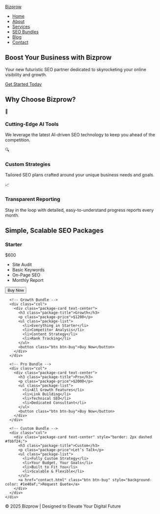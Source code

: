 
<!DOCTYPE html>
<html lang="en">
<head>
  <meta charset="UTF-8" />
  <meta name="viewport" content="width=device-width, initial-scale=1" />
  <title>Bizprow | Future-Proof Your Online Presence</title>
  <link href="https://cdn.jsdelivr.net/npm/bootstrap@5.3.0/dist/css/bootstrap.min.css" rel="stylesheet" />
  <link rel="stylesheet" href="style.css" />
</head>
<body>
  <nav class="d-flex align-items-center justify-content-between">
    <a href="index.html" class="navbar-brand">Bizprow</a>
    <ul class="nav">
      <li class="nav-item"><a href="index.html" class="nav-link active">Home</a></li>
      <li class="nav-item"><a href="about.html" class="nav-link">About</a></li>
      <li class="nav-item"><a href="services.html" class="nav-link">Services</a></li>
      <li class="nav-item"><a href="bundles.html" class="nav-link">SEO Bundles</a></li>
      <li class="nav-item"><a href="blog.html" class="nav-link">Blog</a></li>
      <li class="nav-item"><a href="contact.html" class="nav-link">Contact</a></li>
    </ul>
  </nav>

  <section class="hero">
    <h1>Boost Your Business with Bizprow</h1>
    <p>Your new futuristic SEO partner dedicated to skyrocketing your online visibility and growth.</p>
    <a href="contact.html" class="btn btn-primary btn-hero">Get Started Today</a>
  </section>

  <section class="features container my-5">
    <h2>Why Choose Bizprow?</h2>
    <div class="row row-cols-1 row-cols-md-3 g-4 mt-3">
      <div class="col">
        <div class="feature-item p-4">
          <div class="feature-icon">🚀</div>
          <h3 class="feature-title">Cutting-Edge AI Tools</h3>
          <p class="feature-desc">We leverage the latest AI-driven SEO technology to keep you ahead of the competition.</p>
        </div>
      </div>
      <div class="col">
        <div class="feature-item p-4">
          <div class="feature-icon">🔍</div>
          <h3 class="feature-title">Custom Strategies</h3>
          <p class="feature-desc">Tailored SEO plans crafted around your unique business needs and goals.</p>
        </div>
      </div>
      <div class="col">
        <div class="feature-item p-4">
          <div class="feature-icon">📈</div>
          <h3 class="feature-title">Transparent Reporting</h3>
          <p class="feature-desc">Stay in the loop with detailed, easy-to-understand progress reports every month.</p>
        </div>
      </div>
    </div>
  </section>
<!-- Pricing Section (inside index.html) -->
<section class="packages">
  <h2>Simple, Scalable SEO Packages</h2>
  <div class="container">
    <div class="row row-cols-1 row-cols-md-4 g-5">
      <!-- Starter Bundle -->
      <div class="col">
        <div class="package-card text-center">
          <h3 class="package-title">Starter</h3>
          <p class="package-price">$600</p>
          <ul class="package-list">
            <li>Site Audit</li>
            <li>Basic Keywords</li>
            <li>On-Page SEO</li>
            <li>Monthly Report</li>
          </ul>
          <button class="btn btn-buy">Buy Now</button>
        </div>
      </div>

      <!-- Growth Bundle -->
      <div class="col">
        <div class="package-card text-center">
          <h3 class="package-title">Growth</h3>
          <p class="package-price">$1200</p>
          <ul class="package-list">
            <li>Everything in Starter</li>
            <li>Competitor Analysis</li>
            <li>Content Strategy</li>
            <li>Rank Tracking</li>
          </ul>
          <button class="btn btn-buy">Buy Now</button>
        </div>
      </div>

      <!-- Pro Bundle -->
      <div class="col">
        <div class="package-card text-center">
          <h3 class="package-title">Pro</h3>
          <p class="package-price">$2000</p>
          <ul class="package-list">
            <li>All Growth Features</li>
            <li>Link Building</li>
            <li>Technical SEO</li>
            <li>Dedicated Consultant</li>
          </ul>
          <button class="btn btn-buy">Buy Now</button>
        </div>
      </div>

      <!-- Custom Bundle -->
      <div class="col">
        <div class="package-card text-center" style="border: 2px dashed #fbbf24;">
          <h3 class="package-title">Custom</h3>
          <p class="package-price">Let’s Talk</p>
          <ul class="package-list">
            <li>Fully Custom Strategy</li>
            <li>Your Budget, Your Goals</li>
            <li>Built to Fit You</li>
            <li>Scalable & Flexible</li>
          </ul>
          <a href="contact.html" class="btn btn-buy" style="background-color: #1e40af;">Request Quote</a>
        </div>
      </div>
    </div>
  </div>
</section>

 
  <footer>
    &copy; 2025 Bizprow | Designed to Elevate Your Digital Future
  </footer>

  <script src="https://cdn.jsdelivr.net/npm/bootstrap@5.3.0/dist/js/bootstrap.bundle.min.js"></script>
</body>
</html>

